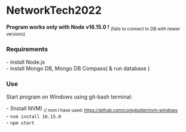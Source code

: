 # NetworkTech2022

**Program works only with Node v16.15.0 !** <sub>(fails to connect to DB with newer versions)</sub>

### Requirements 
\- install Node.js    
\- install Mongo DB, Mongo DB Compass( & run database )   

### Use
Start program on Windows using git-bash terminal:   

\- (Install NVM) <sub>// nvm I have used: https://github.com/coreybutler/nvm-windows</sub>\
\- `nvm install 16.15.0`\
\- `npm start`

